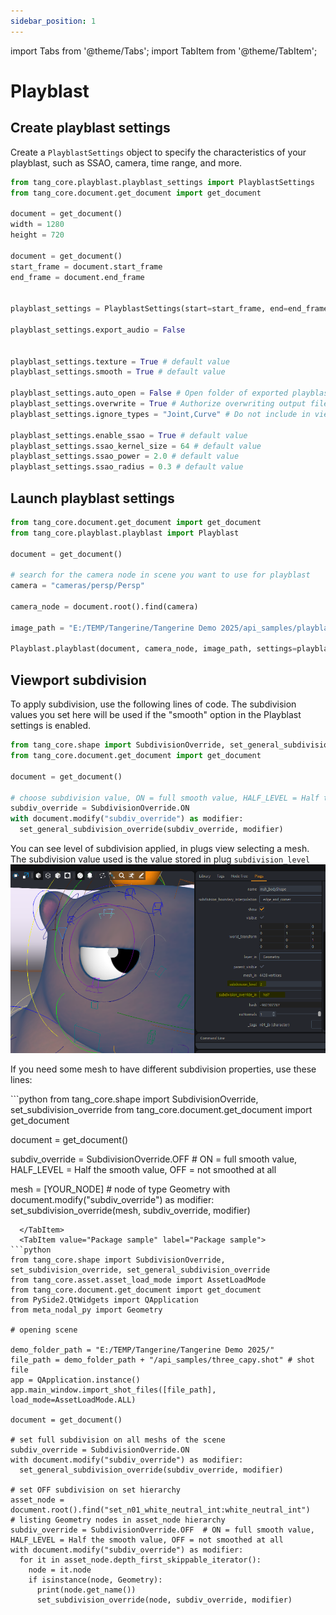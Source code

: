 ```yaml
---
sidebar_position: 1
---
```

import Tabs from '@theme/Tabs';
import TabItem from '@theme/TabItem';

# Playblast

## Create playblast settings

Create a `PlayblastSettings` object to specify the characteristics of your playblast, such as SSAO, camera, time range, and more.

```python
from tang_core.playblast.playblast_settings import PlayblastSettings
from tang_core.document.get_document import get_document

document = get_document()
width = 1280
height = 720

document = get_document()
start_frame = document.start_frame
end_frame = document.end_frame


playblast_settings = PlayblastSettings(start=start_frame, end=end_frame, width=width, height=height)

playblast_settings.export_audio = False


playblast_settings.texture = True # default value
playblast_settings.smooth = True # default value

playblast_settings.auto_open = False # Open folder of exported playblast at the end # default value
playblast_settings.overwrite = True # Authorize overwriting output files is already exists # default value
playblast_settings.ignore_types = "Joint,Curve" # Do not include in viewport these types of objects, could be also grid,tool,corneas,__dummies__ # default value

playblast_settings.enable_ssao = True # default value
playblast_settings.ssao_kernel_size = 64 # default value
playblast_settings.ssao_power = 2.0 # default value
playblast_settings.ssao_radius = 0.3 # default value
```

## Launch playblast settings

```python
from tang_core.document.get_document import get_document
from tang_core.playblast.playblast import Playblast

document = get_document()

# search for the camera node in scene you want to use for playblast
camera = "cameras/persp/Persp"

camera_node = document.root().find(camera)

image_path = "E:/TEMP/Tangerine/Tangerine Demo 2025/api_samples/playblast_folder/my_playblast_images.jpg"

Playblast.playblast(document, camera_node, image_path, settings=playblast_settings) # see previous part to create playblast settings
```

## Viewport subdivision

To apply subdivision, use the following lines of code.
The subdivision values you set here will be used if the "smooth" option in the Playblast settings is enabled.

```python
from tang_core.shape import SubdivisionOverride, set_general_subdivision_override
from tang_core.document.get_document import get_document

document = get_document()

# choose subdivision value, ON = full smooth value, HALF_LEVEL = Half the smooth value, OFF = not smoothed at all
subdiv_override = SubdivisionOverride.ON
with document.modify("subdiv_override") as modifier:
  set_general_subdivision_override(subdiv_override, modifier)
```

You can see level of subdivision applied, in plugs view selecting a mesh.
The subdivision value used is the value stored in plug `subdivision_level`
![subdivision level override](./../img/subdivision_level.png)

If you need some mesh to have different subdivision properties, use these lines:

<Tabs>
  <TabItem value="Python Code" label="Python Code" default>
```python
from tang_core.shape import SubdivisionOverride, set_subdivision_override
from tang_core.document.get_document import get_document

document = get_document()

subdiv_override = SubdivisionOverride.OFF  # ON = full smooth value, HALF_LEVEL = Half the smooth value, OFF = not smoothed at all

mesh = [YOUR_NODE] # node of type Geometry
with document.modify("subdiv_override") as modifier:
  set_subdivision_override(mesh, subdiv_override, modifier)

```
  </TabItem>
  <TabItem value="Package sample" label="Package sample">
```python
from tang_core.shape import SubdivisionOverride, set_subdivision_override, set_general_subdivision_override
from tang_core.asset.asset_load_mode import AssetLoadMode
from tang_core.document.get_document import get_document
from PySide2.QtWidgets import QApplication
from meta_nodal_py import Geometry

# opening scene

demo_folder_path = "E:/TEMP/Tangerine/Tangerine Demo 2025/"
file_path = demo_folder_path + "/api_samples/three_capy.shot" # shot file
app = QApplication.instance()
app.main_window.import_shot_files([file_path], load_mode=AssetLoadMode.ALL)

document = get_document()

# set full subdivision on all meshs of the scene
subdiv_override = SubdivisionOverride.ON
with document.modify("subdiv_override") as modifier:
  set_general_subdivision_override(subdiv_override, modifier)

# set OFF subdivision on set hierarchy
asset_node = document.root().find("set_n01_white_neutral_int:white_neutral_int")
# listing Geometry nodes in asset_node hierarchy
subdiv_override = SubdivisionOverride.OFF  # ON = full smooth value, HALF_LEVEL = Half the smooth value, OFF = not smoothed at all
with document.modify("subdiv_override") as modifier:
  for it in asset_node.depth_first_skippable_iterator():
    node = it.node
    if isinstance(node, Geometry):
      print(node.get_name())
      set_subdivision_override(node, subdiv_override, modifier)
```
  </TabItem>
</Tabs>
